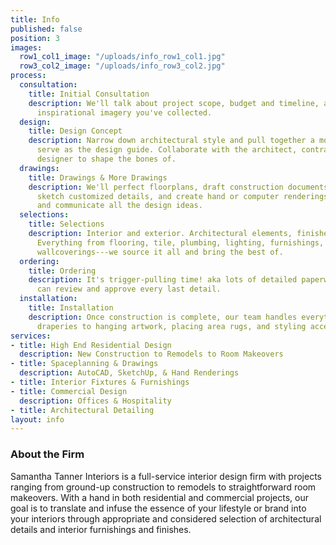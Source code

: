 ```yaml
---
title: Info
published: false
position: 3
images:
  row1_col1_image: "/uploads/info_row1_col1.jpg"
  row3_col2_image: "/uploads/info_row3_col2.jpg"
process:
  consultation:
    title: Initial Consultation
    description: We'll talk about project scope, budget and timeline, and review any
      inspirational imagery you've collected.
  design:
    title: Design Concept
    description: Narrow down architectural style and pull together a mood board to
      serve as the design guide. Collaborate with the architect, contractor and landscape
      designer to shape the bones of.
  drawings:
    title: Drawings & More Drawings
    description: We'll perfect floorplans, draft construction documents in AutoCAD,
      sketch customized details, and create hand or computer renderings to illustrate
      and communicate all the design ideas.
  selections:
    title: Selections
    description: Interior and exterior. Architectural elements, finishes and materials.
      Everything from flooring, tile, plumbing, lighting, furnishings, area rugs,
      wallcoverings---we source it all and bring the best of.
  ordering:
    title: Ordering
    description: It's trigger-pulling time! aka lots of detailed paperwork so you
      can review and approve every last detail.
  installation:
    title: Installation
    description: Once construction is complete, our team handles everything from installing
      draperies to hanging artwork, placing area rugs, and styling accessories.
services:
- title: High End Residential Design
  description: New Construction to Remodels to Room Makeovers
- title: Spaceplanning & Drawings
  description: AutoCAD, SketchUp, & Hand Renderings
- title: Interior Fixtures & Furnishings
- title: Commercial Design
  description: Offices & Hospitality
- title: Architectural Detailing
layout: info
---
```


### About the Firm

Samantha Tanner Interiors is a full-service interior design firm with projects ranging from ground-up construction to remodels to straightforward room makeovers.  With a hand in both residential and commercial projects, our goal is to translate and infuse the essence of your lifestyle or brand into your interiors through appropriate and considered selection of architectural details and interior furnishings and finishes.
